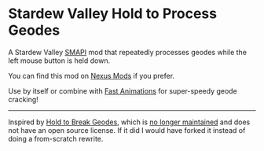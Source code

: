 # Stardew Valley Hold to Process Geodes

A Stardew Valley [SMAPI](https://smapi.io) mod that repeatedly processes
geodes while the left mouse button is held down.

You can find this mod on [Nexus Mods](https://www.nexusmods.com/stardewvalley/mods/26189)
if you prefer.

Use by itself or combine with [Fast Animations](https://www.nexusmods.com/stardewvalley/mods/1089) for
super-speedy geode cracking!

----

Inspired by [Hold to Break Geodes](https://www.nexusmods.com/stardewvalley/mods/1689), which
is [no longer maintained](https://danvolchek.com/projects/stardew-valley-mods/#the-end-of-an-era)
and does not have an open source license.  If it did I would have forked it instead of doing a
from-scratch rewrite. 
